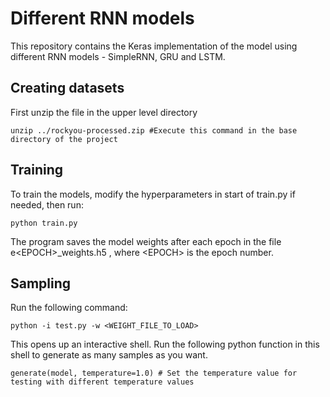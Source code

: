 # Different RNN models

This repository contains the Keras implementation of the model using different RNN models - SimpleRNN, GRU and LSTM.

## Creating datasets

First unzip the file in the upper level directory

```
unzip ../rockyou-processed.zip #Execute this command in the base directory of the project
```

## Training

To train the models, modify the hyperparameters in start of train.py if needed, then run:

```
python train.py
```
The program saves the model weights after each epoch in the file e\<EPOCH\>\_weights.h5 , where \<EPOCH\> is the epoch number.

## Sampling

Run the following command:

```
python -i test.py -w <WEIGHT_FILE_TO_LOAD>
```
This opens up an interactive shell. Run the following python function in this shell to generate as many samples as you want.
```
generate(model, temperature=1.0) # Set the temperature value for testing with different temperature values 
```
